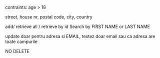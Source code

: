 contraints: age > 18

street, house nr, postal code, city, country

add/ retrieve  all / retrieve by id
Search by FIRST NAME or LAST NAME

update doar pentru adresa si EMAIL, testez doar email sau ca adresa are toate campurile



NO DELETE